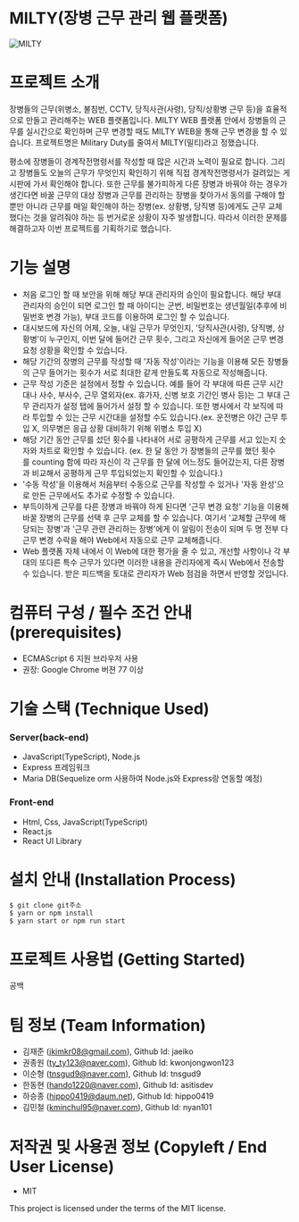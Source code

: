 # MILTY(장병 근무 관리 웹 플랫폼)
![MILTY](https://user-images.githubusercontent.com/88999549/191758736-7b93192f-78c8-4e2f-8229-b41c2f27aa8e.jpg)



# 프로젝트 소개
장병들의 근무(위병소, 불침번, CCTV, 당직사관(사령), 당직/상황병 근무 등)을 효율적으로 만들고 관리해주는 WEB 플랫폼입니다. MILTY WEB 플랫폼 안에서 장병들의 근무를 실시간으로 확인하며 근무 변경할 때도 MILTY WEB을 통해 근무 변경을 할 수 있습니다. 프로젝트명은 Military Duty를 줄여서 MILTY(밀티)라고 정했습니다.

평소에 장병들이 경계작전명령서를 작성할 때 많은 시간과 노력이 필요로 합니다. 그리고 장병들도 오늘의 근무가 무엇인지 확인하기 위해 직접 경계작전명령서가 걸려있는 게시판에 가서 확인해야 합니다. 또한 근무를 불가피하게 다른 장병과 바꿔야 하는 경우가 생긴다면 바꿀 근무의 대상 장병과 근무를 관리하는 장병을 찾아가서 동의를 구해야 할 뿐만 아니라 근무를 매일 확인해야 하는 장병(ex. 상황병, 당직병 등)에게도 근무 교체 했다는 것을 알려줘야 하는 등 번거로운 상황이 자주 발생합니다. 따라서 이러한 문제를 해결하고자 이번 프로젝트를 기획하기로 했습니다.



# 기능 설명
* 처음 로그인 할 때 보안을 위해 해당 부대 관리자의 승인이 필요합니다. 해당 부대 관리자의 승인이 되면 로그인 할 때 아이디는 군번, 비밀번호는 생년월일(추후에 비밀번호 변경 가능), 부대 코드를 이용하여 로그인 할 수 있습니다.
 
* 대시보드에 자신의 어제, 오늘, 내일 근무가 무엇인지, '당직사관(사령), 당직병, 상황병'이 누구인지, 이번 달에 들어간 근무 횟수, 그리고 자신에게 들어온 근무 변경 요청 상황을 확인할 수 있습니다.
 
* 해당 기간의 장병의 근무를 작성할 때 '자동 작성'이라는 기능을 이용해 모든 장병들의 근무 들어가는 횟수가 서로 최대한 같게 만들도록 자동으로 작성해줍니다.
 
* 근무 작성 기준은 설정에서 정할 수 있습니다. 예를 들어 각 부대에 따른 근무 시간대나 사수, 부사수, 근무 열외자(ex. 휴가자, 신병 보호 기간인 병사 등)는 그 부대 근무 관리자가 설정 탭에 들어가서 설정 할 수 있습니다. 또한 병사에서 각 보직에 따라 투입할 수 있는 근무 시간대을 설정할 수도 있습니다.(ex. 운전병은 야간 근무 투입 X, 의무병은 응급 상황 대비하기 위해 위병소 투입 X)
 
* 해당 기간 동안 근무를 섰던 횟수를 나타내어 서로 공평하게 근무를 서고 있는지 숫자와 차트로 확인할 수 있습니다. (ex. 한 달 동안 가 장병들의 근무를 했던 횟수를 counting 함에 따라 자신이 각 근무를 한 달에 어느정도 들어갔는지, 다른 장병과 비교해서 공평하게 근무 투입되었는지 확인할 수 있습니다.)
 
* '수동 작성'을 이용해서 처음부터 수동으로 근무를 작성할 수 있거나 '자동 완성'으로 만든 근무에서도 추가로 수정할 수 있습니다.
 
* 부득이하게 근무를 다른 장병과 바꿔야 하게 된다면 '근무 변경 요청' 기능을 이용해 바꿀 장병의 근무를 선택 후 근무 교체를 할 수 있습니다. 여기서 '교체할 근무에 해당되는 장병'과 '근무 관련 관리하는 장병'에게 이 알림이 전송이 되며 두 명 전부 다 근무 변경 수락을 해야 Web에서 자동으로 근무 교체해줍니다.
 
* Web 플랫폼 자체 내에서 이 Web에 대한 평가을 줄 수 있고, 개선할 사항이나 각 부대의 또다른 특수 근무가 있다면 이러한 내용을 관리자에게 즉시 Web에서 전송할 수 있습니다. 받은 피드백을 토대로 관리자가 Web 점검을 하면서 반영할 것입니다.


# 컴퓨터 구성 / 필수 조건 안내 (prerequisites)

* ECMAScript 6 지원 브라우저 사용
* 권장: Google Chrome 버젼 77 이상


# 기술 스택 (Technique Used)
<h3>Server(back-end)</h3>

* JavaScript(TypeScript), Node.js
* Express 프레임워크
* Maria DB(Sequelize orm 사용하여 Node.js와 Express랑 연동할 예정)
 
<h3>Front-end</h3>

* Html, Css, JavaScript(TypeScript)
* React.js
* React UI Library


# 설치 안내 (Installation Process)
```
$ git clone git주소
$ yarn or npm install
$ yarn start or npm run start
```


# 프로젝트 사용법 (Getting Started)
공백


# 팀 정보 (Team Information)
* 김재준 (jkimkr08@gmail.com), Github Id: jaeiko
* 권종원 (ty_ty123@naver.com), Github Id: kwonjongwon123
* 이순형 (tnsgud9@naver.com), Github Id: tnsgud9
* 한동현 (hando1220@naver.com), Github Id: asitisdev
* 하승종 (hippo0419@daum.net), Github Id: hippo0419
* 김민철 (kminchul95@naver.com), Github Id: nyan101


# 저작권 및 사용권 정보 (Copyleft / End User License)

* MIT

This project is licensed under the terms of the MIT license.
